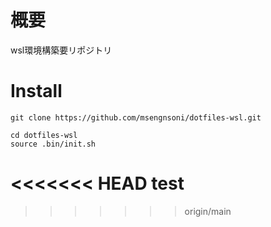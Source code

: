 # 概要
wsl環境構築要リポジトリ

# Install
```
git clone https://github.com/msengnsoni/dotfiles-wsl.git
```

```
cd dotfiles-wsl
source .bin/init.sh
```
<<<<<<< HEAD
test
=======
>>>>>>> origin/main

